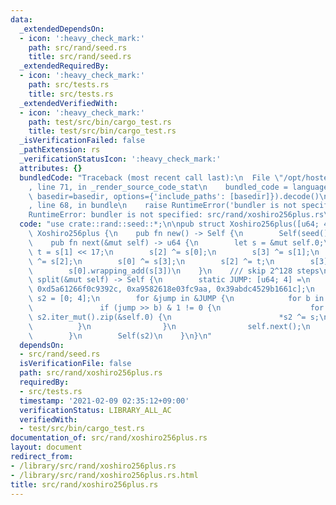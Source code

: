 ```yaml
---
data:
  _extendedDependsOn:
  - icon: ':heavy_check_mark:'
    path: src/rand/seed.rs
    title: src/rand/seed.rs
  _extendedRequiredBy:
  - icon: ':heavy_check_mark:'
    path: src/tests.rs
    title: src/tests.rs
  _extendedVerifiedWith:
  - icon: ':heavy_check_mark:'
    path: test/src/bin/cargo_test.rs
    title: test/src/bin/cargo_test.rs
  _isVerificationFailed: false
  _pathExtension: rs
  _verificationStatusIcon: ':heavy_check_mark:'
  attributes: {}
  bundledCode: "Traceback (most recent call last):\n  File \"/opt/hostedtoolcache/Python/3.9.1/x64/lib/python3.9/site-packages/onlinejudge_verify/documentation/build.py\"\
    , line 71, in _render_source_code_stat\n    bundled_code = language.bundle(stat.path,\
    \ basedir=basedir, options={'include_paths': [basedir]}).decode()\n  File \"/opt/hostedtoolcache/Python/3.9.1/x64/lib/python3.9/site-packages/onlinejudge_verify/languages/user_defined.py\"\
    , line 68, in bundle\n    raise RuntimeError('bundler is not specified: {}'.format(path.as_posix()))\n\
    RuntimeError: bundler is not specified: src/rand/xoshiro256plus.rs\n"
  code: "use crate::rand::seed::*;\n\npub struct Xoshiro256plus([u64; 4]);\n\nimpl\
    \ Xoshiro256plus {\n    pub fn new() -> Self {\n        Self(seed())\n    }\n\
    \    pub fn next(&mut self) -> u64 {\n        let s = &mut self.0;\n        let\
    \ t = s[1] << 17;\n        s[2] ^= s[0];\n        s[3] ^= s[1];\n        s[1]\
    \ ^= s[2];\n        s[0] ^= s[3];\n        s[2] ^= t;\n        s[3] = s[3].rotate_left(45);\n\
    \        s[0].wrapping_add(s[3])\n    }\n    /// skip 2^128 steps\n    pub fn\
    \ split(&mut self) -> Self {\n        static JUMP: [u64; 4] =\n            [0x180ec6d33cfd0aba,\
    \ 0xd5a61266f0c9392c, 0xa9582618e03fc9aa, 0x39abdc4529b1661c];\n        let mut\
    \ s2 = [0; 4];\n        for &jump in &JUMP {\n            for b in 0..64 {\n \
    \               if (jump >> b) & 1 != 0 {\n                    for (s2, s) in\
    \ s2.iter_mut().zip(&self.0) {\n                        *s2 ^= s;\n          \
    \          }\n                }\n                self.next();\n            }\n\
    \        }\n        Self(s2)\n    }\n}\n"
  dependsOn:
  - src/rand/seed.rs
  isVerificationFile: false
  path: src/rand/xoshiro256plus.rs
  requiredBy:
  - src/tests.rs
  timestamp: '2021-02-09 02:35:12+09:00'
  verificationStatus: LIBRARY_ALL_AC
  verifiedWith:
  - test/src/bin/cargo_test.rs
documentation_of: src/rand/xoshiro256plus.rs
layout: document
redirect_from:
- /library/src/rand/xoshiro256plus.rs
- /library/src/rand/xoshiro256plus.rs.html
title: src/rand/xoshiro256plus.rs
---
```

